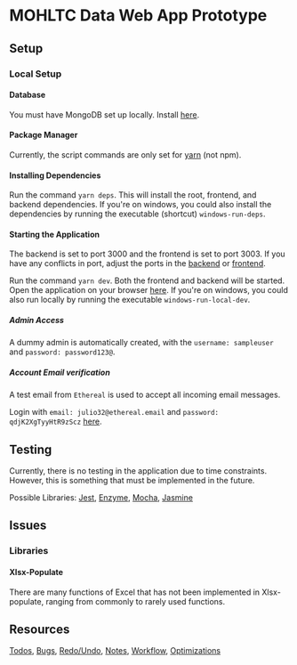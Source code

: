 # MOHLTC Data Web App Prototype

## Setup

### Local Setup

#### Database

You must have MongoDB set up locally. Install [here](https://www.mongodb.com/download-center/community).

#### Package Manager

Currently, the script commands are only set for [yarn](https://yarnpkg.com/lang/en/) (not npm).

#### Installing Dependencies

Run the command `yarn deps`. This will install the root, frontend, and backend dependencies. If you're on windows, you could also install the dependencies by running the executable (shortcut) ```windows-run-deps```.

#### Starting the Application

The backend is set to port 3000 and the frontend is set to port 3003. If you have any conflicts in port, adjust the ports in the [backend](/backend/app.js) or [frontend](/frontend/webpack.dev.js).

Run the command `yarn dev`. Both the frontend and backend will be started. Open the application on your browser [here](http://localhost:3003). If you're on windows, you could also run locally by running the executable ```windows-run-local-dev```.

##### Admin Access

A dummy admin is automatically created, with the ```username: sampleuser``` and  ```password: password123@```.

##### Account Email verification

A test email from ```Ethereal``` is used to accept all incoming email messages.

Login with ```email: julio32@ethereal.email``` and ```password: qdjK2XgTyyHtR9zScz``` [here](https://ethereal.email/login).

## Testing

Currently, there is no testing in the application due to time constraints. However, this is something that must be implemented in the future.

Possible Libraries: [Jest](https://jestjs.io/docs/en/tutorial-react), [Enzyme](https://airbnb.io/enzyme/), [Mocha](https://mochajs.org/), [Jasmine](https://jasmine.github.io/)

## Issues

### Libraries

#### Xlsx-Populate

There are many functions of Excel that has not been implemented in Xlsx-populate, ranging from commonly to rarely used functions.

## Resources

[Todos](docs/TODOS.md), [Bugs](docs/BUGS.md), [Redo/Undo](docs/HISTORY.md), [Notes](docs/NOTES.md), [Workflow](docs/WORKFLOW.md), [Optimizations](docs/OPTIMIZATIONS.md)
